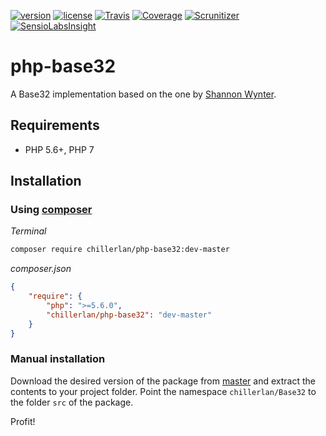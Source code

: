 [![version][packagist-badge]][packagist]
[![license][license-badge]][license]
[![Travis][travis-badge]][travis]
[![Coverage][coverage-badge]][coverage]
[![Scrunitizer][scrutinizer-badge]][scrutinizer]
[![SensioLabsInsight][sensio-badge]][sensio]

[packagist-badge]: https://img.shields.io/packagist/v/chillerlan/php-base32.svg
[packagist]: https://packagist.org/packages/chillerlan/php-base32
[license-badge]: https://img.shields.io/packagist/l/chillerlan/php-base32.svg
[license]: https://github.com/codemasher/php-base32/blob/master/LICENSE
[travis-badge]: https://travis-ci.org/codemasher/php-base32.svg?branch=master
[travis]: https://travis-ci.org/codemasher/php-base32
[coverage-badge]: https://codecov.io/github/codemasher/php-base32/coverage.svg?branch=master
[coverage]: https://codecov.io/github/codemasher/php-base32
[scrutinizer-badge]: https://scrutinizer-ci.com/g/codemasher/php-base32/badges/quality-score.png?b=master
[scrutinizer]: https://scrutinizer-ci.com/g/codemasher/php-base32
[sensio-badge]: https://img.shields.io/sensiolabs/i/0baf987e-6197-4b01-b277-0e5862862a1b.svg
[sensio]: https://insight.sensiolabs.com/projects/0baf987e-6197-4b01-b277-0e5862862a1b

# php-base32

A Base32 implementation based on the one by [Shannon Wynter](https://fremnet.net/article/215/class-base32).

## Requirements
- PHP 5.6+, PHP 7

## Installation
### Using [composer](https://getcomposer.org)

*Terminal*
```sh
composer require chillerlan/php-base32:dev-master
```

*composer.json*
```json
{
	"require": {
		"php": ">=5.6.0",
		"chillerlan/php-base32": "dev-master"
	}
}
```

### Manual installation
Download the desired version of the package from [master](https://github.com/codemasher/php-base32/archive/master.zip) 
and extract the contents to your project folder. Point the namespace `chillerlan/Base32` to the folder `src` of the package.

Profit!
